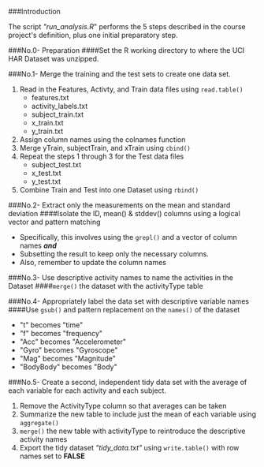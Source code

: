 ###Introduction

The script *"run_analysis.R*" performs the 5 steps described in the course project's definition, plus one initial preparatory step.

###No.0- Preparation
####Set the R working directory to where the UCI HAR Dataset was unzipped.

###No.1- Merge the training and the test sets to create one data set.
1. Read in the Features, Activty, and Train data files using `read.table()`
    * features.txt
    * activity_labels.txt
    * subject_train.txt
    * x_train.txt
    * y_train.txt
2. Assign column names using the colnames function
3. Merge yTrain, subjectTrain, and xTrain using `cbind()`
4. Repeat the steps 1 through 3 for the Test data files
    *	subject_test.txt
    * x_test.txt
    *	y_test.txt
5. Combine Train and Test into one Dataset using `rbind()`

###No.2- Extract only the measurements on the mean and standard deviation 
####Isolate the ID, mean() & stddev() columns using a logical vector and pattern matching
  * Specifically, this involves using the `grepl()` and a vector of column names *__and__*
  * Subsetting the result to keep only the necessary columns.
  * Also, remember to update the column names
    
###No.3- Use descriptive activity names to name the activities in the Dataset
####`merge()` the dataset with the activityType table 

###No.4- Appropriately label the data set with descriptive variable names 
####Use `gsub()` and pattern replacement on the `names()` of the dataset
* "t" becomes "time"
* "f" becomes "frequency"
* "Acc" becomes "Accelerometer"
* "Gyro" becomes "Gyroscope"
* "Mag" becomes "Magnitude"
* "BodyBody" becomes "Body"
  
###No.5- Create a second, independent tidy data set with the average of each variable for each activity and each subject.
1. Remove the ActivityType column so that averages can be taken
2. Summarize the new table to include just the mean of each variable using `aggregate()`
3. `merge()` the new table with activityType to reintroduce the descriptive activity names
4. Export the tidy dataset *"tidy_data.txt"* using `write.table()` with row names set to __FALSE__
